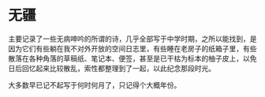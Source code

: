# 无疆

主要记录了一些无病呻吟的所谓的诗，几乎全部写于中学时期，之所以能找到，是因为它们有些躺在我不对外开放的空间日志里，有些睡在老房子的纸箱子里，有些散落在各种角落的草稿纸、笔记本、便签，甚至是已干枯为标本的柚子皮上，以免日后回忆起来比较散乱，索性都整理到了一起，以此纪念那段时光。

大多数早已记不起写于何时何月了，只记得个大概年份。